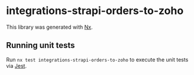 # integrations-strapi-orders-to-zoho

This library was generated with [Nx](https://nx.dev).

## Running unit tests

Run `nx test integrations-strapi-orders-to-zoho` to execute the unit tests via [Jest](https://jestjs.io).
